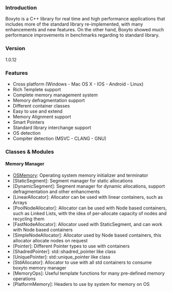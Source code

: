### Introduction
Boxyto is a C++ library for real time and high performance applications that includes more of the standard library re-implemented, with many enhancements and new features.
On the other hand, Boxyto showed much performance improvements in benchmarks regarding to standard library.

### Version
1.0.12

### Features
- Cross platform (Windows - Mac OS X - IOS - Android - Linux)
- Rich Templete support
- Complete memory management system
- Memory defragmentation support
- Different container classes
- Easy to use and extend
- Memory Alignment support
- Smart Pointers
- Standard library interchange support
- OS detection
- Compiter detection (MSVC - CLANG - GNU)

### Classes & Modules
#### Memory Manager 
- [OSMemory]: Operating system memory initializer and terminator
- [StaticSegment]: Segment manager for static allocations
- [DynamicSegment]: Segment manager for dynamic allocations, support defragmentation and other enhancments
- [LinearAllocator]: Allocator can be used with linear containers, such as Arrays
- [PoolNodeAllocator]: Allocator can be used with Node based containers, such as Linked Lists, with the idea of per-allocate capacity of nodes and recycling them
- [FastNodeAllocator]: Allocator used with StaticSegment, and can work with Node based containers
- [SimpleNodeAllocator]: Allocator used by Node based containers, this allocator allocate nodes on request
- [Pointer]: Different Pointer types to use with containers
- [ShadredPointer]: std::shadred_pointer like class
- [UniquePointer]: std::unique_pointer like class
- [StdAllocator]: Allocator to use with all std containers to consume boxyto memory manager
- [MemoryOps]: Useful template functions for many pre-defined memory operations
- [PlatformMemory]: Headers to use by system for memory on OS

[OSMemory]: </boxyto/memory/OSMemory.h>
[OSMemory]: </boxyto/memory/OSMemory.h>
[OSMemory]: </boxyto/memory/OSMemory.h>
[OSMemory]: </boxyto/memory/OSMemory.h>
[OSMemory]: </boxyto/memory/OSMemory.h>
[OSMemory]: </boxyto/memory/OSMemory.h>
